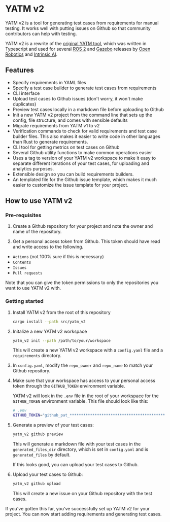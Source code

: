 # YATM v2

YATM v2 is a tool for generating test cases from requirements for manual testing.
It works well with putting issues on Github so that community contributors can help with testing.

YATM v2 is a rewrite of the [original YATM tool](https://github.com/audrow/yatm), which was written in Typescript and used for several [ROS 2](https://docs.ros.org/) and [Gazebo](https://gazebosim.org/home) releases by [Open Robotics](https://www.openrobotics.org/) and [Intrinsic AI](https://intrinsic.ai/).

## Features

- Specify requirements in YAML files
- Specify a test case builder to generate test cases from requirements
- CLI interface
- Upload test cases to Github issues (don't worry, it won't make duplicates)
- Preview test cases locally in a markdown file before uploading to Github
- Init a new YATM v2 project from the command line that sets up the config, file structure, and comes with sensible defaults
- Migrate requirements from YATM v1 to v2
- Verification commands to check for valid requirements and test case builder files. This also makes it easier to write code in other languages than Rust to generate requirements.
- CLI tool for getting metrics on test cases on Github
- Several Github utility functions to make common operations easier
- Uses a tag to version of your YATM v2 workspace to make it easy to separate different iterations of your test cases, for uploading and analytics purposes.
- Extensible design so you can build requirements builders.
- An templated file for the Github issue template, which makes it much easier to customize the issue template for your project.

## How to use YATM v2

### Pre-requisites

1. Create a Github repository for your project and note the owner and name of the repository.

2. Get a personal access token from Github. This token should have read and write access to the following.

  * `Actions` (not 100% sure if this is necessary)
  * `Contents`
  * `Issues`
  * `Pull requests`

  Note that you can give the token permissions to only the repositories you want to use YATM v2 with.

### Getting started

1. Install YATM v2 from the root of this repository

    ```bash
    cargo install --path src/yatm_v2
    ```
2. Initalize a new YATM v2 workspace

    ```bash
    yatm_v2 init --path /path/to/your/workspace
    ```

    This will create a new YATM v2 workspace with a `config.yaml` file and a `requirements` directory.

3. In `config.yaml`, modify the `repo_owner` and `repo_name` to match your Github repository.

4. Make sure that your workspace has access to your personal access token through the `GITHUB_TOKEN` environment variable.

    YATM v2 will look in the `.env` file in the root of your workspace for the `GITHUB_TOKEN` environment variable. This file should look like this:

    ```bash
    # .env
    GITHUB_TOKEN="github_pat_**********************************************************************************"
    ```

5. Generate a preview of your test cases:

    ```bash
    yatm_v2 github preview
    ```

    This will generate a markdown file with your test cases in the `generated_files_dir` directory, which is set in `config.yaml` and is `generated_files` by default.

    If this looks good, you can upload your test cases to Github.

6. Upload your test cases to Github:

    ```bash
    yatm_v2 github upload
    ```

    This will create a new issue on your Github repository with the test cases.

If you've gotten this far, you've successfully set up YATM v2 for your project. You can now start adding requirements and generating test cases.